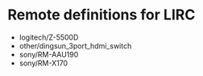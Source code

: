 
# Remote definitions for LIRC

- logitech/Z-5500D
- other/dingsun_3port_hdmi_switch
- sony/RM-AAU190
- sony/RM-X170
